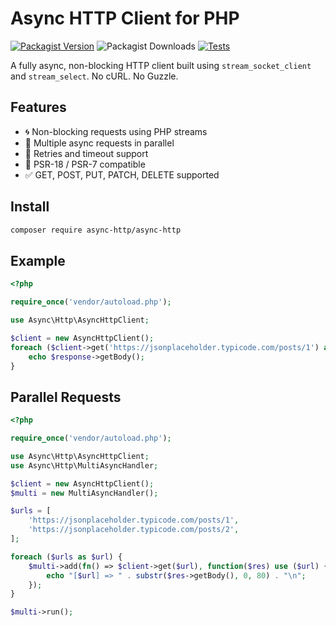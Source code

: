 # Async HTTP Client for PHP

[![Packagist Version](https://img.shields.io/packagist/v/async-http/async-http.svg)](https://packagist.org/packages/async-http/async-httpi)
![Packagist Downloads](https://img.shields.io/packagist/dt/async-http/async-http?style=flat&logo=composer&color=blue)
[![Tests](https://github.com/CodeWithSushil/async-http/actions/workflows/tests.yml/badge.svg?branch=master)](https://github.com/CodeWithSushil/async-http/actions/workflows/tests.yml)

A fully async, non-blocking HTTP client built using `stream_socket_client` and `stream_select`. No cURL. No Guzzle.

## Features

- 🌀 Non-blocking requests using PHP streams
- 🔁 Multiple async requests in parallel
- 🔄 Retries and timeout support
- 🧩 PSR-18 / PSR-7 compatible
- ✅ GET, POST, PUT, PATCH, DELETE supported

## Install

```bash
composer require async-http/async-http
```

## Example

```php
<?php

require_once('vendor/autoload.php');

use Async\Http\AsyncHttpClient;

$client = new AsyncHttpClient();
foreach ($client->get('https://jsonplaceholder.typicode.com/posts/1') as $response) {
    echo $response->getBody();
}
```

## Parallel Requests

```php
<?php

require_once('vendor/autoload.php');

use Async\Http\AsyncHttpClient;
use Async\Http\MultiAsyncHandler;

$client = new AsyncHttpClient();
$multi = new MultiAsyncHandler();

$urls = [
    'https://jsonplaceholder.typicode.com/posts/1',
    'https://jsonplaceholder.typicode.com/posts/2',
];

foreach ($urls as $url) {
    $multi->add(fn() => $client->get($url), function($res) use ($url) {
        echo "[$url] => " . substr($res->getBody(), 0, 80) . "\n";
    });
}

$multi->run();
```
